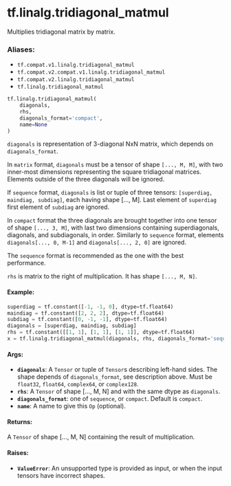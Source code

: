 <div itemscope itemtype="http://developers.google.com/ReferenceObject">
<meta itemprop="name" content="tf.linalg.tridiagonal_matmul" />
<meta itemprop="path" content="Stable" />
</div>

# tf.linalg.tridiagonal_matmul

Multiplies tridiagonal matrix by matrix.

### Aliases:

* `tf.compat.v1.linalg.tridiagonal_matmul`
* `tf.compat.v2.compat.v1.linalg.tridiagonal_matmul`
* `tf.compat.v2.linalg.tridiagonal_matmul`
* `tf.linalg.tridiagonal_matmul`

``` python
tf.linalg.tridiagonal_matmul(
    diagonals,
    rhs,
    diagonals_format='compact',
    name=None
)
```

<!-- Placeholder for "Used in" -->

`diagonals` is representation of 3-diagonal NxN matrix, which depends on
`diagonals_format`.

In `matrix` format, `diagonals` must be a tensor of shape `[..., M, M]`, with
two inner-most dimensions representing the square tridiagonal matrices.
Elements outside of the three diagonals will be ignored.

If `sequence` format, `diagonals` is list or tuple of three tensors:
`[superdiag, maindiag, subdiag]`, each having shape [..., M]. Last element
of `superdiag` first element of `subdiag` are ignored.

In `compact` format the three diagonals are brought together into one tensor
of shape `[..., 3, M]`, with last two dimensions containing superdiagonals,
diagonals, and subdiagonals, in order. Similarly to `sequence` format,
elements `diagonals[..., 0, M-1]` and `diagonals[..., 2, 0]` are ignored.

The `sequence` format is recommended as the one with the best performance.

`rhs` is matrix to the right of multiplication. It has shape `[..., M, N]`.

#### Example:



```python
superdiag = tf.constant([-1, -1, 0], dtype=tf.float64)
maindiag = tf.constant([2, 2, 2], dtype=tf.float64)
subdiag = tf.constant([0, -1, -1], dtype=tf.float64)
diagonals = [superdiag, maindiag, subdiag]
rhs = tf.constant([[1, 1], [1, 1], [1, 1]], dtype=tf.float64)
x = tf.linalg.tridiagonal_matmul(diagonals, rhs, diagonals_format='sequence')
```

#### Args:


* <b>`diagonals`</b>: A `Tensor` or tuple of `Tensor`s describing left-hand sides. The
  shape depends of `diagonals_format`, see description above. Must be
  `float32`, `float64`, `complex64`, or `complex128`.
* <b>`rhs`</b>: A `Tensor` of shape [..., M, N] and with the same dtype as `diagonals`.
* <b>`diagonals_format`</b>: one of `sequence`, or `compact`. Default is `compact`.
* <b>`name`</b>:  A name to give this `Op` (optional).


#### Returns:

A `Tensor` of shape [..., M, N] containing the result of multiplication.



#### Raises:


* <b>`ValueError`</b>: An unsupported type is provided as input, or when the input
tensors have incorrect shapes.